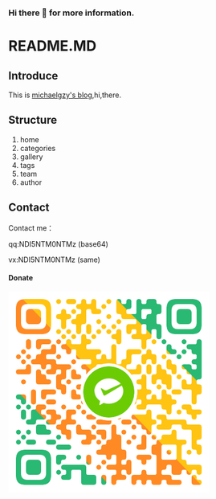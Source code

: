 ### Hi there 👋 for more information.

# README.MD

## Introduce

   This is  [michaelgzy's blog](https://www.zhenxishenghuo.club),hi,there.

## Structure
1. home
2. categories
3. gallery
4. tags
5. team
6. author

## Contact

Contact me：

qq:NDI5NTM0NTMz (base64)

vx:NDI5NTM0NTMz (same)

#### Donate

![donate](/images/pay.png)



<!--
**MichaelGzy/MichaelGzy** is a ✨ _special_ ✨ repository because its `README.md` (this file) appears on your GitHub profile.

Here are some ideas to get you started:

- 🔭 I’m currently working on ...
- 🌱 I’m currently learning ...
- 👯 I’m looking to collaborate on ...
- 🤔 I’m looking for help with ...
- 💬 Ask me about ...
- 📫 How to reach me: ...
- 😄 Pronouns: ...
- ⚡ Fun fact: ...
-->
